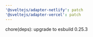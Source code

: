 ```yaml
---
'@sveltejs/adapter-netlify': patch
'@sveltejs/adapter-vercel': patch
---
```


chore(deps): upgrade to esbuild 0.25.3
